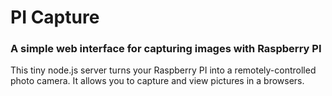 # PI Capture

### A simple web interface for capturing images with Raspberry PI

This tiny node.js server turns your Raspberry PI into a remotely-controlled photo camera. 
It allows you to capture and view pictures in a browsers. 
